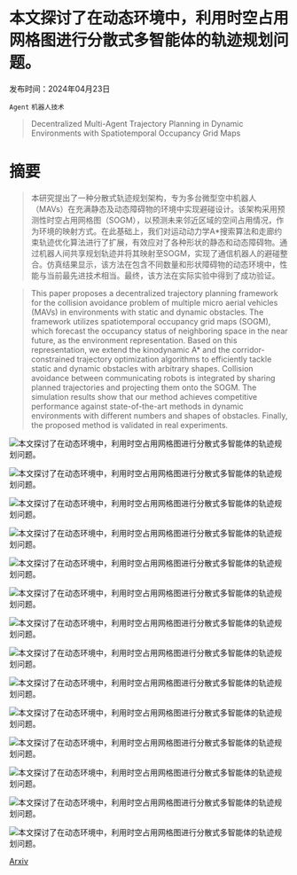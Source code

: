 # 本文探讨了在动态环境中，利用时空占用网格图进行分散式多智能体的轨迹规划问题。

发布时间：2024年04月23日

`Agent` `机器人技术`

> Decentralized Multi-Agent Trajectory Planning in Dynamic Environments with Spatiotemporal Occupancy Grid Maps

# 摘要

> 本研究提出了一种分散式轨迹规划架构，专为多台微型空中机器人（MAVs）在充满静态及动态障碍物的环境中实现避碰设计。该架构采用预测性时空占用网格图（SOGM），以预测未来邻近区域的空间占用情况，作为环境的映射方式。在此基础上，我们对运动动力学A*搜索算法和走廊约束轨迹优化算法进行了扩展，有效应对了各种形状的静态和动态障碍物。通过机器人间共享规划轨迹并将其映射至SOGM，实现了通信机器人的避碰整合。仿真结果显示，该方法在包含不同数量和形状障碍物的动态环境中，性能与当前最先进技术相当。最终，该方法在实际实验中得到了成功验证。

> This paper proposes a decentralized trajectory planning framework for the collision avoidance problem of multiple micro aerial vehicles (MAVs) in environments with static and dynamic obstacles. The framework utilizes spatiotemporal occupancy grid maps (SOGM), which forecast the occupancy status of neighboring space in the near future, as the environment representation. Based on this representation, we extend the kinodynamic A* and the corridor-constrained trajectory optimization algorithms to efficiently tackle static and dynamic obstacles with arbitrary shapes. Collision avoidance between communicating robots is integrated by sharing planned trajectories and projecting them onto the SOGM. The simulation results show that our method achieves competitive performance against state-of-the-art methods in dynamic environments with different numbers and shapes of obstacles. Finally, the proposed method is validated in real experiments.

![本文探讨了在动态环境中，利用时空占用网格图进行分散式多智能体的轨迹规划问题。](../../..//opt/data/Projects/HuggingArxiv/paper_images/2404.15602/x1.png)

![本文探讨了在动态环境中，利用时空占用网格图进行分散式多智能体的轨迹规划问题。](../../..//opt/data/Projects/HuggingArxiv/paper_images/2404.15602/x2.png)

![本文探讨了在动态环境中，利用时空占用网格图进行分散式多智能体的轨迹规划问题。](../../..//opt/data/Projects/HuggingArxiv/paper_images/2404.15602/case0_arrow.png)

![本文探讨了在动态环境中，利用时空占用网格图进行分散式多智能体的轨迹规划问题。](../../..//opt/data/Projects/HuggingArxiv/paper_images/2404.15602/case3_arrow.png)

![本文探讨了在动态环境中，利用时空占用网格图进行分散式多智能体的轨迹规划问题。](../../..//opt/data/Projects/HuggingArxiv/paper_images/2404.15602/case4_arrow.png)

![本文探讨了在动态环境中，利用时空占用网格图进行分散式多智能体的轨迹规划问题。](../../..//opt/data/Projects/HuggingArxiv/paper_images/2404.15602/x3.png)

![本文探讨了在动态环境中，利用时空占用网格图进行分散式多智能体的轨迹规划问题。](../../..//opt/data/Projects/HuggingArxiv/paper_images/2404.15602/x4.png)

![本文探讨了在动态环境中，利用时空占用网格图进行分散式多智能体的轨迹规划问题。](../../..//opt/data/Projects/HuggingArxiv/paper_images/2404.15602/x5.png)

![本文探讨了在动态环境中，利用时空占用网格图进行分散式多智能体的轨迹规划问题。](../../..//opt/data/Projects/HuggingArxiv/paper_images/2404.15602/x6.png)

![本文探讨了在动态环境中，利用时空占用网格图进行分散式多智能体的轨迹规划问题。](../../..//opt/data/Projects/HuggingArxiv/paper_images/2404.15602/x7.png)

![本文探讨了在动态环境中，利用时空占用网格图进行分散式多智能体的轨迹规划问题。](../../..//opt/data/Projects/HuggingArxiv/paper_images/2404.15602/x8.png)

![本文探讨了在动态环境中，利用时空占用网格图进行分散式多智能体的轨迹规划问题。](../../..//opt/data/Projects/HuggingArxiv/paper_images/2404.15602/x9.png)

![本文探讨了在动态环境中，利用时空占用网格图进行分散式多智能体的轨迹规划问题。](../../..//opt/data/Projects/HuggingArxiv/paper_images/2404.15602/header_figure.png)

![本文探讨了在动态环境中，利用时空占用网格图进行分散式多智能体的轨迹规划问题。](../../..//opt/data/Projects/HuggingArxiv/paper_images/2404.15602/real_drone_exp_2100.png)

[Arxiv](https://arxiv.org/abs/2404.15602)